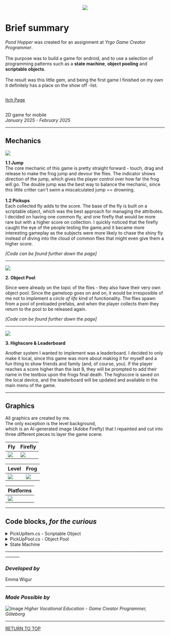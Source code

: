 <a name="TOP"></a>

<p align="center">
  <img src=https://github.com/ewigur/Portfolio/blob/main/Pond%20Hopper/GIFs/PH.gif />
</p>


# Brief summary
*Pond Hopper* was created for an assignment at *Yrgo Game Creator Programmer*.
 \
 \
The purpose was to build a game for android, and to use a selection of programming patterns such as a **state machine**, **object pooling** and **scriptable objects**.
 \
 \
The result was this little gem, and being the first game I finished on my own it definitely has a place on the show off -list.

## 
[Itch Page](https://ewigur.itch.io/pond-hopper)
## 

 2D game for mobile\
*January 2025 - February 2025*
_____________________________________________________________________________________

## Mechanics

![](https://github.com/ewigur/Portfolio/blob/main/Pond%20Hopper/GIFs/PH_GamePlay.gif)

**1.1 Jump**\
The core mechanic of this game is pretty straight forward - touch, drag and release to make the frog jump and devour the flies.
The indicator shows direction of the jump, which gives the player control over how far the frog will go.
The double jump was the best way to balance the mechanic, since this little critter can't swim a miscalculated jump == drowning.
 \
 \
 **1.2 Pickups**\
Each collected fly adds to the score. The base of the fly is built on a scriptable object, which was the best approach for managing the attributes.\
I decided on having one common fly, and one firefly that would be more rare but with a higher score on collection. I quickly noticed that the firefly
caught the eye of the people testing the game,and it became more interesting gameplay as the subjects were more likely to chase the shiny fly instead of
diving into the cloud of common flies that might even give them a higher score.

*[Code can be found further down the page]*
_____________________________________________________________________________________

![](https://github.com/ewigur/Portfolio/blob/main/Pond%20Hopper/GIFs/PH_ObjectPool.gif)

**2. Object Pool**

Since were already on the topic of the flies - they also have their very own object pool. Since the gameloop goes on and on, 
it would be irresposible of me not to implement a _circle of life_ kind of functionality. The flies spawn from a pool of preloaded
prefabs, and when the player collects them they return to the pool to be released again. 

*[Code can be found further down the page]*
_____________________________________________________________________________________

![](https://github.com/ewigur/Portfolio/blob/main/Pond%20Hopper/GIFs/PH_HS.gif)

**3. Highscore & Leaderboard**

Another system I wanted to implement was a leaderboard. I decided to only make it local, since this game was more about making it for myself and a fun thing to show friends and family (and, of course, you). 
If the player reaches a score higher than the last 8, they will be prompted to add their name in the textbox upon the frogs final death. The highscore is saved on the local device, and the leaderboard will be updated and available in the main menu of the game.

_____________________________________________________________________________________

## Graphics

All graphics are created by me.\
The only exception is the level background,\
which is an AI-generated image (Adobe Firefly) that I repainted and cut into three different pieces to layer the game scene.

| Fly  | Firefly |
| ------------- | ------------- |
| ![](https://github.com/ewigur/Portfolio/blob/main/Pond%20Hopper/Graphics/Fly.gif)  | ![](https://github.com/ewigur/Portfolio/blob/main/Pond%20Hopper/Graphics/FireFly.gif) |

| Level  | Frog |
| ------------- | ------------- |
| ![](https://github.com/ewigur/Portfolio/blob/main/Pond%20Hopper/Graphics/Level.gif)  |  ![](https://github.com/ewigur/Portfolio/blob/main/Pond%20Hopper/Graphics/PH_Frog.gif) |

| Platforms | 
| ------------- |
| ![](https://github.com/ewigur/Portfolio/blob/main/Pond%20Hopper/Graphics/PH_Log_Stone.png) |

_____________________________________________________________________________________
## Code blocks, *for the curious*

<details>
<summary>PickUpItem.cs - Scriptable Object</summary>
<br>
  
```ruby
/*NOTE: This is the item data container for the pickups (flies).
In addition to defining what kind of item this is, this is also used
by the object pool to calculate which of the two pickup items to choose  - based on spawnProbability*/

[CreateAssetMenu(fileName = "PickUp", menuName = "ScriptableObjects/PickUp Item", order = 1)]
public class PickUpItem : ScriptableObject
{
    public string itemName;
    
    public Animator pickUpAnimator;
    public float flockMovement;
    public GameObject prefab;
    public int spawnAmount;
    public int value;
    
    [Range(0f, 1f)]
    public float spawnProbability;
}

```

</details>

<details>
<summary>PickUpPool.cs - Object Pool</summary>
<br>
  
```ruby

/*
  NOTE: A snippet from the object pool.
        I used Unity's built in OP, and it takes information from the behavioural script created for the flies,
        which in turn is based off of the scriptable object that contains all the data.
*/


/*
  NOTE: The pool takes the "spawnProbability" (from the scriptable object) into account,
        and releases a set amount of flies based on weight and amount of flies already excisting in the scene.
*/
________________________

/*
  Snippet 1  - Getting item data
*/

    private PickUpItem GetRandomPickUpItem()
    {
        float totalWeight = pickUpItems.Sum(item => item.spawnProbability);
        float randomValue = Random.Range(0f, totalWeight);
        float cumulativeWeight = 0f;

        foreach (var item in pickUpItems)
        {
            cumulativeWeight += item.spawnProbability;
            if (randomValue <= cumulativeWeight)
                return item;
        }

        return pickUpItems[0];
    }
________________________
/*
  Snippet 2  - Spawn Method
*/

    private void Spawn()
    {
        if (currentActivePickUps >= maxActivePickUps) 
            return;

        var randomPickUpItem = GetRandomPickUpItem();

        for (var i = 0; i < randomPickUpItem.spawnAmount; i++)
        {
            var pickUp = pickUpPools[randomPickUpItem].Get();
            currentActivePickUps++;

            pickUp.transform.position = GetRandomSpawnPosition();
            pickUp.Initialize(randomPickUpItem);
            pickUp.OnReturn += DisablePrefab;
        }
    }
________________________
/*
  Snippet 3  - Return item to pool
*/

    private void DisablePrefab(PickUpBehaviour pickUp)
    {
        if (pickUpPools.TryGetValue(pickUp.GetItemData(), out var pool))
        {
            currentActivePickUps--;
            pool.Release(pickUp);
            pickUp.OnReturn -= DisablePrefab;
        }
    }
}

```

</details>

<details>
<summary>State Machine</summary>
<br>
  
```ruby
/*
  NOTE: This is a snippet of what happens under the hood as the game changes states.
        I created enums for each state
*/
      public enum GameStates
    {
        MainMenu,
        GameLoop,
        GamePaused,
        GameResumed,
        GameRestarted,
        GameOver,
    }

________________________

*/
    NOTE: As soon as the game state changes, the corresponding components listens to that.
          Below is a snippet from under the hood upon player death...
*/

    private void HandleStates(GameStates newState)
    {
        switch (newState)
        {
            
            case GameStates.GameOver:
                onToggleInput?.Invoke(false);
                TriggerPauseMusic?.Invoke();
                Time.timeScale = 0f;
                break;
        }
    }

________________________

/*
    NOTE: ...and a bunch of happens in correlation with the state change.
             (UI managingin, this case.)
*/

(from "InGameStatesHandler")

{
    private void GameOver()
    {
        GMInstance.ChangeState(GameStates.GameOver);
        livesDisplay.SetActive(false);
        pauseButton.SetActive(false);
        gameOverMenu.SetActive(true);
    }
}

```

</details>
_____________________________________________________________________________________

### *Developed by*
Emma Wigur
_____________________________________________________________________________________
### *Made Possible by*
![Image](https://github.com/ewigur/Portfolio/blob/main/ThumbNails/Yrgo.png)
*Higher Vocational Education - Game Creator Programmer, Göteborg*
_____________________________________________________________________________________

[RETURN TO TOP](#TOP)
             <a name="TOP"></a>  
